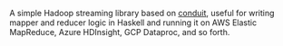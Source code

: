 A simple Hadoop streaming library based on [conduit](https://hackage.haskell.org/package/conduit),
useful for writing mapper and reducer logic in Haskell and running it on AWS Elastic MapReduce,
Azure HDInsight, GCP Dataproc, and so forth.
